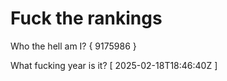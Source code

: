 # Fuck the rankings

Who the hell am I?
{ 9175986 }

What fucking year is it?
[ 2025-02-18T18:46:40Z ]
